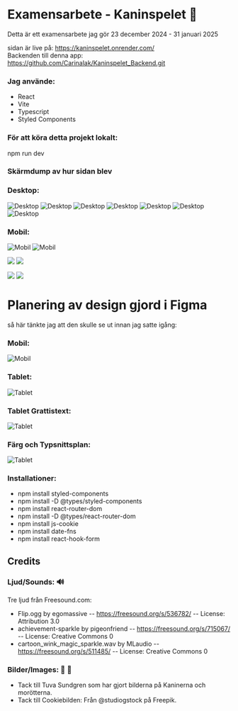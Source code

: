 # Examensarbete - Kaninspelet 🐰
Detta är ett examensarbete jag gör 23 december 2024 - 31 januari 2025

sidan är live på: https://kaninspelet.onrender.com/     
Backenden till denna app: https://github.com/Carinalak/Kaninspelet_Backend.git


### Jag använde:
- React
- Vite
- Typescript
- Styled Components

### För att köra detta projekt lokalt: 
npm run dev 

### Skärmdump av hur sidan blev


### Desktop:
![Desktop](/src/assets/img/screenshots/Finished/desktop1.png) 
![Desktop](/src/assets/img/screenshots/Finished/desktop2.png) 
![Desktop](/src/assets/img/screenshots/Finished/desktop3.png) 
![Desktop](/src/assets/img/screenshots/Finished/desktop4.png) 
![Desktop](/src/assets/img/screenshots/Finished/desktop5.png) 
![Desktop](/src/assets/img/screenshots/Finished/desktop6.png) 
![Desktop](/src/assets/img/screenshots/Finished/desktop7.png) 

### Mobil:
![Mobil](/src/assets/img/screenshots/Finished/mobile1.jpg) ![Mobil](/src/assets/img/screenshots/Finished/mobile2.jpg)

![](/src/assets/img/screenshots/Finished/mobile3.jpg) ![](/src/assets/img/screenshots/Finished/mobile4.jpg)

![](/src/assets/img/screenshots/Finished/mobile5.jpg) ![](/src/assets/img/screenshots/Finished/mobile6.jpg)


# Planering av design gjord i Figma
så här tänkte jag att den skulle se ut innan jag satte igång:

### Mobil:
![Mobil](/src/assets/img/screenshots/Figma/mobile_version.png)
### Tablet:
![Tablet](/src/assets/img/screenshots/Figma/tablet_version2.png)
### Tablet Grattistext:
![Tablet](/src/assets/img/screenshots/Figma/tablet_grattis.png)
### Färg och Typsnittsplan:
![Tablet](/src/assets/img/screenshots/Figma/ColorPlan.jpg)


### Installationer:

- npm install styled-components
- npm install -D @types/styled-components
- npm install react-router-dom
- npm install -D @types/react-router-dom
- npm install js-cookie
- npm install date-fns
- npm install react-hook-form

## Credits

### Ljud/Sounds: 🔊

Tre ljud från Freesound.com:
- Flip.ogg by egomassive -- https://freesound.org/s/536782/ -- License: Attribution 3.0
- achievement-sparkle by pigeonfriend -- https://freesound.org/s/715067/ -- License: Creative Commons 0
- cartoon_wink_magic_sparkle.wav by MLaudio -- https://freesound.org/s/511485/ -- License: Creative Commons 0

### Bilder/Images: 🐰 🍪

- Tack till Tuva Sundgren som har gjort bilderna på Kaninerna och morötterna.
- Tack till Cookiebilden: Från @studiogstock på Freepik.
 



